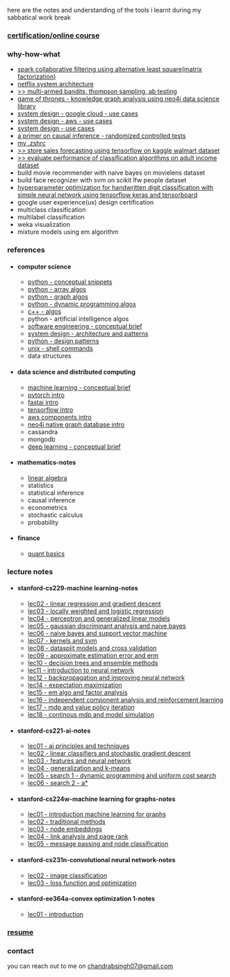 here are the notes and understanding of the tools i learnt during my sabbatical work break
### [certification/online course](certifications/certifications_courses_list.html)

### why-how-what
- [spark collaborative filtering using alternative least square(matrix factorization)](recommenders/als_deep_dive.html)
- [netflix system architecture](system_designs/netflix.html)
- [>> multi-armed bandits, thompson sampling, ab testing](why_how_what/mab_ts_ab.html)
- [game of thrones - knowledge graph analysis using neo4j data science library](codes/neo4j_graph_datascience.html)
- [system design - google cloud - use cases](system_designs/googlecloud_use_cases.html)
- [system design - aws - use cases](system_designs/aws_usecases.html)
- [system design - use cases](system_designs/design_general_use_cases.html)
- [a primer on causal inference - randomized controlled tests](maths/causal_inference_learning.html)
- [my .zshrc](codes/my_zshrc.html)
- [>> store sales forecasting using tensorflow on kaggle walmart dataset](ml_examples/Store_Sales_Forecasting_With_Tensorflow.html)
- [>> evaluate performance of classification algorithms on adult income dataset](ml_examples/ClassificationProblem-PredictAdultIncome.html)
- build movie recommender with naive bayes on movielens dataset
- build face recognizer with svm on scikit lfw people dataset
- [hyperparameter optimization for handwritten digit classification with simple neural network using tensorflow keras and tensorboard](dl_examples/02_nn_tensorflow_keras_tensorboard.html)
- google user experience(ux) design certification
- multiclass classification
- multilabel classification
- weka visualization
- mixture models using em algorithm

### references

- #### computer science  
  - [python - conceptual snippets](codes/python_faqs.html)  
  - [python - array algos](algos/all_algos.html#Arrays)
  - [python - graph algos](algos/all_algos.html#Graph)
  - [python - dynamic programming algos](algos/all_algos.html#DP)
  - [c++ - algos](algos/all_algos.html#C++)
  - python - artificial intelligence algos
  - [software engineering - conceptual brief](system_designs/software_engineering_concepts.html)
  - [system design - architecture and patterns](system_designs/design_patterns.html)
  - [python - design patterns](system_designs/design_patterns_python.html)
  - [unix - shell commands](codes/unix_shell_script.html)
  - data structures

- #### data science and distributed computing
  - [machine learning - conceptual brief](ml_examples/ml_glossary.html)
  - [pytorch intro](dl_examples/01_pytorch_intro.html)
  - [fastai intro](dl_examples/01_fastai_intro.html)
  - [tensorflow intro](dl_examples/01_tensorflow_intro.html)
  - [aws components intro](system_designs/aws_cloud_components.html)
  - [neo4j native graph database intro](codes/neo4j_basics.html)
  - cassandra
  - mongodb
  - [deep learning - conceptual brief](dl_examples/dl_glossary.html)

- #### mathematics-notes
  - [linear algebra](maths/linear_algebra.html)
  - statistics
  - statistical inference
  - causal inference
  - econometrics
  - stochastic calculus
  - probability

- #### finance
  - [quant basics](finance/quant_basics.html) 

### lecture notes

- #### stanford-cs229-machine learning-notes
  - [lec02 - linear regression and gradient descent](cs229_ml/lec02-LinearReg-GradientDescent.html)
  - [lec03 - locally weighted and logistic regression](cs229_ml/lec03-LocallyWeighted-LogisticRegression.html)
  - [lec04 - perceptron and generalized linear models](cs229_ml/lec04-Perceptron-GLM.html)
  - [lec05 - gaussian discriminant analysis and naive bayes](cs229_ml/lec05-GDA-NaiveBayes.html)
  - [lec06 - naive bayes and support vector machine](cs229_ml/lec06-NaiveBayes-SVM.html)
  - [lec07 - kernels and svm](cs229_ml/Lec07-Kernels-SVM.html)
  - [lec08 - datasplit models and cross validation](cs229_ml/lec08-DataSplits-Models-CrossValidation.html)
  - [lec09 - approximate estimation error and erm](cs229_ml/lec09-Approx-EstimationError-ERM.html)
  - [lec10 - decision trees and ensemble methods](cs229_ml/lec10-DecisionTrees-EnsembleMethods.html)
  - [lec11 - introduction to neural network](cs229_ml/lec11-Intro-NN.html)
  - [lec12 - backpropagation and improving neural network](cs229_ml/lec12-Backpropagation-ImprovingNN.html)
  - [lec14 - expectation maximization](cs229_ml/lec14-Expectation-MaximizationAlgo.html)
  - [lec15 - em algo and factor analysis](cs229_ml/lec15-EMAlgo-FactorAnalysis.html)
  - [lec16 - independent component analysis and reinforcement learning](cs229_ml/lec16-IndependentComponentAnalysis-RL.html)
  - [lec17 - mdp and value policy iteration](cs229_ml/lec17-MDPs-ValuePolicyIteration.html)
  - [lec18 - continous mdp and model simulation](cs229_ml/lec18-continuousMDPs-ModelSimulation.html)

- #### stanford-cs221-ai-notes  
  - [lec01 - ai principles and techniques](cs221_ai/lec01-AI-PrinciplesAndTechniques.html)  
  - [lec02 - linear classifiers and stochastic gradient descent](cs221_ai/lec02-LinearClassifiers-SGD.html)  
  - [lec03 - features and neural network](cs221_ai/lec03-Features-NN.html)  
  - [lec04 - generalization and k-means](cs221_ai/lec04-Generalization-Kmeans.html)  
  - [lec05 - search 1 - dynamic programming and uniform cost search](cs221_ai/lec05-DynamicProg-UniformCostSearch.html)  
  - [lec06 - search 2 - a\*](cs221_ai/lec06-Search2-Astar.html)  

- #### stanford-cs224w-machine learning for graphs-notes  
  - [lec01 - introduction machine learning for graphs](cs224w_ml_graph/lec01_Introduction_MLforGraphs.html)  
  - [lec02 - traditional methods](cs224w_ml_graph/lec02-TraditionalMethods.html)  
  - [lec03 - node embeddings](cs224w_ml_graph/lec03-NodeEmbeddings.html)  
  - [lec04 - link analysis and page rank](cs224w_ml_graph/lec04-linkAnalysis-PageRank.html)  
  - [lec05 - message passing and node classification](cs224w_ml_graph/lec05-MessagePassing-NodeClassification.html)  

- #### stanford-cs231n-convolutional neural network-notes  
  - [lec02 - image classification](cs231n_cnn/lec02-image-classification.html)    
  - [lec03 - loss function and optimization](cs231n_cnn/lec03-lossFun-optimization.html)  

- #### stanford-ee364a-convex optimization 1-notes
  - [lec01 - introduction](ee364a_co1/lec01-Introduction.html)

### [resume](Resume_Chandra_B_Singh.pdf)

### contact

you can reach out to me on chandrabsingh07@gmail.com
